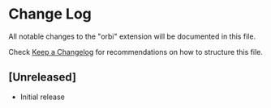 # Change Log

All notable changes to the "orbi" extension will be documented in this file.

Check [Keep a Changelog](http://keepachangelog.com/) for recommendations on how to structure this file.

## [Unreleased]

- Initial release
